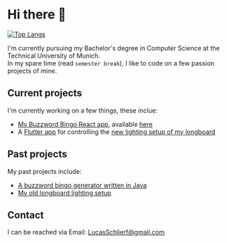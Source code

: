 # Hi there 👋
<!--
[![Lucas Schlierf's GitHub stats](https://github-readme-stats.vercel.app/api?username=LSchlierf&count_private=true&show_icons=true&theme=github_dark)](https://github.com/anuraghazra/github-readme-stats)
-->
[![Top Langs](https://github-readme-stats.vercel.app/api/top-langs/?username=LSchlierf&theme=github_dark&layout=compact&langs_count=4)](https://github.com/anuraghazra/github-readme-stats)

I'm currently pursuing my Bachelor's degree in Computer Science at the Technical University of Munich.  
In my spare time (read `semester break`), I like to code on a few passion projects of mine.

## Current projects

I'm currently working on a few things, these inclue:

- [My Buzzword Bingo React app](https://github.com/LSchlierf/Bingo), available [here](https://bs-bingo.vercel.app)
- A [Flutter app](https://github.com/LSchlierf/LED-Controller) for controlling the [new lighting setup of my longboard](https://github.com/LSchlierf/Glowboard-Bluetooth)

## Past projects

My past projects include:

- [A buzzword bingo generator written in Java](https://github.com/LSchlierf/Bingo-Java)
- [My old longboard lighting setup](https://github.com/LSchlierf/Glowboard)

## Contact

I can be reached via Email: [LucasSchlierf@gmail.com](mailto:LucasSchlierf@gmail.com)
